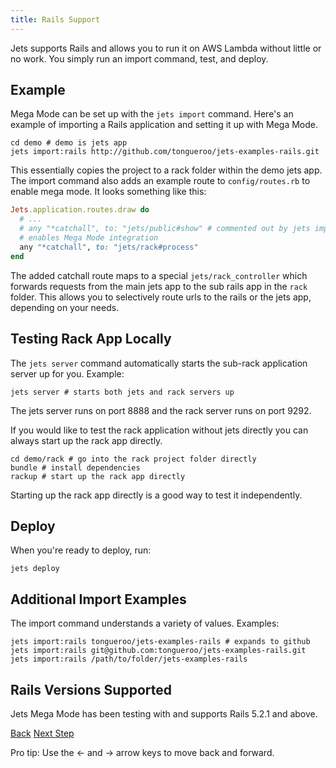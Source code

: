 ```yaml
---
title: Rails Support
---
```


Jets supports Rails and allows you to run it on AWS Lambda without little or no work.  You simply run an import command, test, and deploy.

## Example

Mega Mode can be set up with the `jets import` command.  Here's an example of importing a Rails application and setting it up with Mega Mode.

    cd demo # demo is jets app
    jets import:rails http://github.com/tongueroo/jets-examples-rails.git

This essentially copies the project to a rack folder within the demo jets app. The import command also adds an example route to `config/routes.rb` to enable mega mode.  It looks something like this:

```ruby
Jets.application.routes.draw do
  # ...
  # any "*catchall", to: "jets/public#show" # commented out by jets import
  # enables Mega Mode integration
  any "*catchall", to: "jets/rack#process"
end
```

The added catchall route maps to a special `jets/rack_controller` which forwards requests from the main jets app to the sub rails app in the `rack` folder.  This allows you to selectively route urls to the rails or the jets app, depending on your needs.

## Testing Rack App Locally

The `jets server` command automatically starts the sub-rack application server up for you.  Example:

    jets server # starts both jets and rack servers up

The jets server runs on port 8888 and the rack server runs on port 9292.

If you would like to test the rack application without jets directly you can always start up the rack app directly.

    cd demo/rack # go into the rack project folder directly
    bundle # install dependencies
    rackup # start up the rack app directly

Starting up the rack app directly is a good way to test it independently.

## Deploy

When you're ready to deploy, run:

    jets deploy

## Additional Import Examples

The import command understands a variety of values. Examples:

    jets import:rails tongueroo/jets-examples-rails # expands to github
    jets import:rails git@github.com:tongueroo/jets-examples-rails.git
    jets import:rails /path/to/folder/jets-examples-rails

## Rails Versions Supported

Jets Mega Mode has been testing with and supports Rails 5.2.1 and above.

<a id="prev" class="btn btn-basic" href="{% link _docs/megamode.md %}">Back</a>
<a id="next" class="btn btn-primary" href="{% link _docs/megamode-considerations.md %}">Next Step</a>
<p class="keyboard-tip">Pro tip: Use the <- and -> arrow keys to move back and forward.</p>
